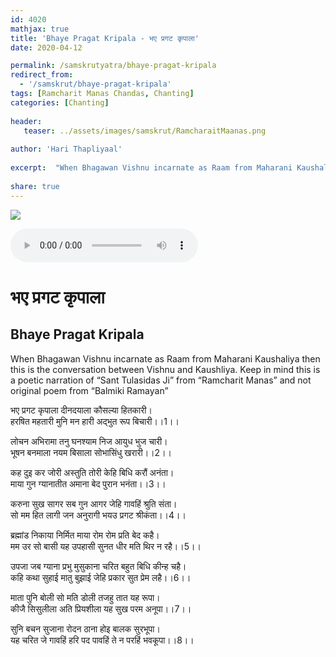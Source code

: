 ```yaml
---    
id: 4020    
mathjax: true    
title: 'Bhaye Pragat Kripala - भए प्रगट कृपाला'    
date: 2020-04-12    

permalink: /samskrutyatra/bhaye-pragat-kripala
redirect_from: 
  - '/samskrut/bhaye-pragat-kripala'
tags: [Ramcharit Manas Chandas, Chanting]
categories: [Chanting]
    
header:    
   teaser: ../assets/images/samskrut/RamcharaitMaanas.png    
    
author: 'Hari Thapliyaal'    
    
excerpt:  "When Bhagawan Vishnu incarnate as Raam from Maharani Kaushaliya then this is the conversation between Vishnu and Kaushliya. Keep in mind this is a poetic narration of “Sant Tulasidas Ji” from “Ramcharit Manas” and not original poem from “Balmiki Ramayan” " 
    
share: true    
---    
```

    
![](../assets/images/samskrut/dRamcharaitMaanas.png)    
    
    
<audio controls>
  <source src="https://raw.githubusercontent.com/dasarpai/DAI-mp3/main/dasarpai-mp3/002-BhayaPragatKrupala.m4a" type="audio/m4a">
  Your browser does not support the audio element.
</audio>     
    
# भए प्रगट कृपाला    
## Bhaye Pragat Kripala    

When Bhagawan Vishnu incarnate as Raam from Maharani Kaushaliya then this is the conversation between Vishnu and Kaushliya. Keep in mind this is a poetic narration of “Sant Tulasidas Ji” from “Ramcharit Manas” and not original poem from “Balmiki Ramayan”    
    
भए प्रगट कृपाला दीनदयाला कौसल्या हितकारी।    
हरषित महतारी मुनि मन हारी अद्भुत रूप बिचारी।।1।।    
    
लोचन अभिरामा तनु घनश्याम निज आयुध भुज चारी।    
भूषन बनमाला नयम बिसाला सोभासिंधु खरारी।।2।।    
    
कह दुइ कर जोरी अस्तुति तोरी केहि बिधि करौं अनंता।    
माया गुन ग्यानातीत अमाना बेद पुरान भनंता।।3।।    
    
करुना सुख सागर सब गुन आगर जेहि गावहिं श्रुति संता।    
सो मम हित लागी जन अनुरागी भयउ प्रगट श्रीकंता।।4।।    
    
ब्रह्मांड निकाया निर्मित माया रोम रोम प्रति बेद कहै।    
मम उर सो बासी यह उपहासी सुनत धीर मति थिर न रहै।।5।।    
    
उपजा जब ग्याना प्रभु मुसुकाना चरित बहुत बिधि कीन्ह चहै।    
कहि कथा सुहाई मातु बुझाई जेहि प्रकार सुत प्रेम लहै।।6।।    
    
माता पुनि बोली सो मति डोली तजहु तात यह रूपा।    
कीजै सिसुलीला अति प्रियशीला यह सुख परम अनूपा।।7।।    
    
सुनि बचन सुजाना रोदन ठाना होइ बालक सुरभूपा।    
यह चरित जे गावहिं हरि पद पावहिं ते न परहिं भवकूपा।।8।।    
    
